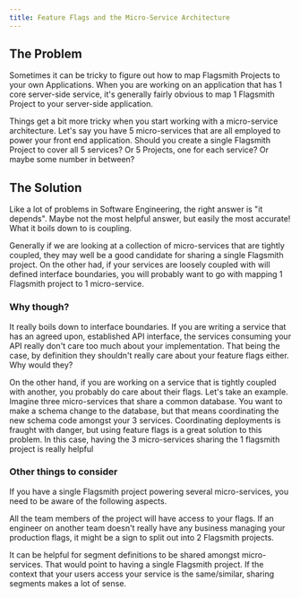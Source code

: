 ```yaml
---
title: Feature Flags and the Micro-Service Architecture
---
```


## The Problem

Sometimes it can be tricky to figure out how to map Flagsmith Projects to your own Applications. When you are working on
an application that has 1 core server-side service, it's generally fairly obvious to map 1 Flagsmith Project to your
server-side application.

Things get a bit more tricky when you start working with a micro-service architecture. Let's say you have 5
micro-services that are all employed to power your front end application. Should you create a single Flagsmith Project
to cover all 5 services? Or 5 Projects, one for each service? Or maybe some number in between?

## The Solution

Like a lot of problems in Software Engineering, the right answer is "it depends". Maybe not the most helpful answer, but
easily the most accurate! What it boils down to is coupling.

Generally if we are looking at a collection of micro-services that are tightly coupled, they may well be a good
candidate for sharing a single Flagsmith project. On the other had, if your services are loosely coupled with will
defined interface boundaries, you will probably want to go with mapping 1 Flagsmith project to 1 micro-service.

### Why though?

It really boils down to interface boundaries. If you are writing a service that has an agreed upon, established API
interface, the services consuming your API really don't care too much about your implementation. That being the case, by
definition they shouldn't really care about your feature flags either. Why would they?

On the other hand, if you are working on a service that is tightly coupled with another, you probably do care about
their flags. Let's take an example. Imagine three micro-services that share a common database. You want to make a schema
change to the database, but that means coordinating the new schema code amongst your 3 services. Coordinating
deployments is fraught with danger, but using feature flags is a great solution to this problem. In this case, having
the 3 micro-services sharing the 1 flagsmith project is really helpful

### Other things to consider

If you have a single Flagsmith project powering several micro-services, you need to be aware of the following aspects.

All the team members of the project will have access to your flags. If an engineer on another team doesn't really have
any business managing your production flags, it might be a sign to split out into 2 Flagsmith projects.

It can be helpful for segment definitions to be shared amongst micro-services. That would point to having a single
Flagsmith project. If the context that your users access your service is the same/similar, sharing segments makes a lot
of sense.
